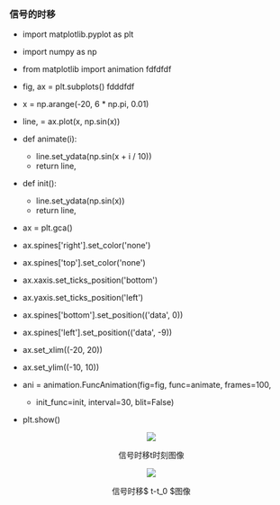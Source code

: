 ### 信号的时移
- import matplotlib.pyplot as plt
- import numpy as np
- from matplotlib import animation
 fdfdfdf
- fig, ax = plt.subplots()
 fdddfdf
- x = np.arange(-20, 6 * np.pi, 0.01)
- line, = ax.plot(x, np.sin(x))
 
 
- def animate(i):
    - line.set_ydata(np.sin(x + i / 10))
    - return line,
 
 
- def init():
    - line.set_ydata(np.sin(x))
    - return line,
    
- ax = plt.gca()
- ax.spines['right'].set_color('none')
- ax.spines['top'].set_color('none')
- ax.xaxis.set_ticks_position('bottom')
- ax.yaxis.set_ticks_position('left')
- ax.spines['bottom'].set_position(('data', 0))
- ax.spines['left'].set_position(('data', -9))
- ax.set_xlim((-20, 20))
- ax.set_ylim((-10, 10))
 
 
- ani = animation.FuncAnimation(fig=fig, func=animate, frames=100,
  - init_func=init, interval=30, blit=False)
  
- plt.show()
<center>
  <img src="https://github.com/wjl333/wjl333.github.io/blob/master/Figure_1.png" > 
  
  信号时移t时刻图像
</center>
<center>
  <img src="https://github.com/wjl333/wjl333.github.io/blob/master/BVLY(T9%25L%5B%60BET11%7D%5DVY7QE.png" > 
  
  信号时移$ t-t_0 $图像
</center>
